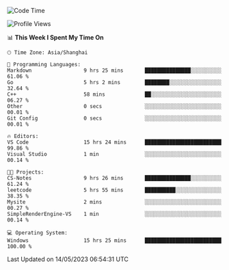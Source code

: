 <!--START_SECTION:waka-->
![Code Time](http://img.shields.io/badge/Code%20Time-925%20hrs%2035%20mins-blue)

![Profile Views](http://img.shields.io/badge/Profile%20Views-0-blue)

📊 **This Week I Spent My Time On** 

```text
🕑︎ Time Zone: Asia/Shanghai

💬 Programming Languages: 
Markdown                 9 hrs 25 mins       ███████████████░░░░░░░░░░   61.06 % 
Go                       5 hrs 2 mins        ████████░░░░░░░░░░░░░░░░░   32.64 % 
C++                      58 mins             ██░░░░░░░░░░░░░░░░░░░░░░░   06.27 % 
Other                    0 secs              ░░░░░░░░░░░░░░░░░░░░░░░░░   00.01 % 
Git Config               0 secs              ░░░░░░░░░░░░░░░░░░░░░░░░░   00.01 % 

🔥 Editors: 
VS Code                  15 hrs 24 mins      █████████████████████████   99.86 % 
Visual Studio            1 min               ░░░░░░░░░░░░░░░░░░░░░░░░░   00.14 % 

🐱‍💻 Projects: 
CS-Notes                 9 hrs 26 mins       ███████████████░░░░░░░░░░   61.24 % 
leetcode                 5 hrs 55 mins       ██████████░░░░░░░░░░░░░░░   38.35 % 
Mysite                   2 mins              ░░░░░░░░░░░░░░░░░░░░░░░░░   00.27 % 
SimpleRenderEngine-VS    1 min               ░░░░░░░░░░░░░░░░░░░░░░░░░   00.14 % 

💻 Operating System: 
Windows                  15 hrs 25 mins      █████████████████████████   100.00 % 
```


 Last Updated on 14/05/2023 06:54:31 UTC
<!--END_SECTION:waka-->
